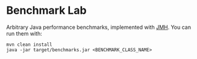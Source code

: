 # Benchmark Lab

Arbitrary Java performance benchmarks, implemented with [JMH](http://openjdk.java.net/projects/code-tools/jmh/).
You can run them with:

    mvn clean install
    java -jar target/benchmarks.jar <BENCHMARK_CLASS_NAME>
